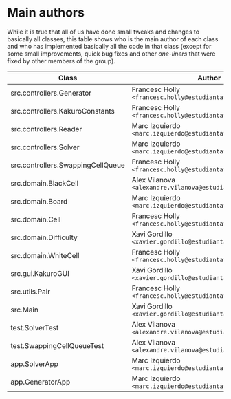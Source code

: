 # Main authors

While it is true that all of us have done small tweaks and changes to basically all classes, this table shows who is the main author of each class and who has implemented basically all the code in that class (except for some small improvements, quick bug fixes and other _one-liners_ that were fixed by other members of the group).

| Class                             | Author                                                       |
| --------------------------------- | ------------------------------------------------------------ |
| src.controllers.Generator         | Francesc Holly `<francesc.holly@estudiantat.fib.upc.edu>`    |
| src.controllers.KakuroConstants   | Francesc Holly `<francesc.holly@estudiantat.fib.upc.edu>`    |
| src.controllers.Reader            | Marc Izquierdo `<marc.izquierdo@estudiantat.fib.upc.edu>`    |
| src.controllers.Solver            | Marc Izquierdo `<marc.izquierdo@estudiantat.fib.upc.edu>`    |
| src.controllers.SwappingCellQueue | Francesc Holly `<francesc.holly@estudiantat.fib.upc.edu>`    |
| src.domain.BlackCell              | Alex Vilanova `<alexandre.vilanova@estudiantat.fib.upc.edu>` |
| src.domain.Board                  | Marc Izquierdo `<marc.izquierdo@estudiantat.fib.upc.edu>`    |
| src.domain.Cell                   | Francesc Holly `<francesc.holly@estudiantat.fib.upc.edu>`    |
| src.domain.Difficulty             | Xavi Gordillo `<xavier.gordillo@estudiantat.fib.upc.edu>`    |
| src.domain.WhiteCell              | Francesc Holly `<francesc.holly@estudiantat.fib.upc.edu>`    |
| src.gui.KakuroGUI                 | Xavi Gordillo `<xavier.gordillo@estudiantat.fib.upc.edu>`    |
| src.utils.Pair                    | Francesc Holly `<francesc.holly@estudiantat.fib.upc.edu>`    |
| src.Main                          | Xavi Gordillo `<xavier.gordillo@estudiantat.fib.upc.edu>`    |
| test.SolverTest                   | Alex Vilanova `<alexandre.vilanova@estudiantat.fib.upc.edu>` |
| test.SwappingCellQueueTest        | Alex Vilanova `<alexandre.vilanova@estudiantat.fib.upc.edu>` |
| app.SolverApp                     | Marc Izquierdo `<marc.izquierdo@estudiantat.fib.upc.edu>`    |
| app.GeneratorApp                  | Marc Izquierdo `<marc.izquierdo@estudiantat.fib.upc.edu>`    |

 

 
